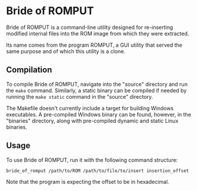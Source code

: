 # Bride of ROMPUT
Bride of ROMPUT is a command-line utility designed for re-inserting modified internal files into the ROM image from which they were extracted.

Its name comes from the program ROMPUT, a GUI utility that served the same purpose and of which this utility is a clone.

## Compilation
To compile Bride of ROMPUT, navigate into the "source" directory and run the `make` command.  Similarly, a static binary can be compiled if needed by running the `make static` command in the "source" directory.

The Makefile doesn't currently include a target for building Windows executables.  A pre-compiled Windows binary can be found, however, in the "binaries" directory, along with pre-compiled dynamic and static Linux binaries.

## Usage
To use Bride of ROMPUT, run it with the following command structure:
```
bride_of_romput /path/to/ROM /path/to/file/to/insert insertion_offset
```

Note that the program is expecting the offset to be in hexadecimal.
